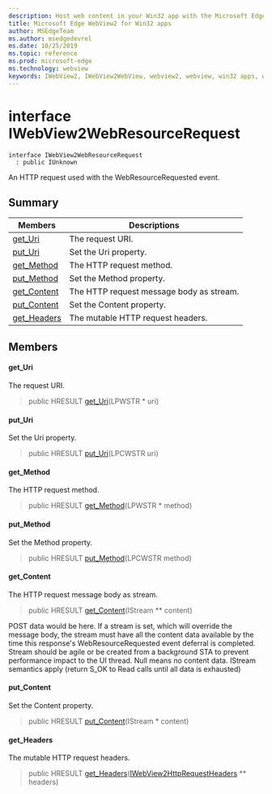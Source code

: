 ```yaml
---
description: Host web content in your Win32 app with the Microsoft Edge WebView2 control
title: Microsoft Edge WebView2 for Win32 apps
author: MSEdgeTeam
ms.author: msedgedevrel
ms.date: 10/25/2019
ms.topic: reference
ms.prod: microsoft-edge
ms.technology: webview
keywords: IWebView2, IWebView2WebView, webview2, webview, win32 apps, win32, edge
---
```


# interface IWebView2WebResourceRequest 

```
interface IWebView2WebResourceRequest
  : public IUnknown
```

An HTTP request used with the WebResourceRequested event.

## Summary

 Members                        | Descriptions
--------------------------------|---------------------------------------------
[get_Uri](#get_uri) | The request URI.
[put_Uri](#put_uri) | Set the Uri property.
[get_Method](#get_method) | The HTTP request method.
[put_Method](#put_method) | Set the Method property.
[get_Content](#get_content) | The HTTP request message body as stream.
[put_Content](#put_content) | Set the Content property.
[get_Headers](#get_headers) | The mutable HTTP request headers.

## Members

#### get_Uri 

The request URI.

> public HRESULT [get_Uri](#interface_i_web_view2_web_resource_request_1a625ace0bf19e263cab0751cd9b9d46ea)(LPWSTR * uri)

#### put_Uri 

Set the Uri property.

> public HRESULT [put_Uri](#interface_i_web_view2_web_resource_request_1ae69c484c227b85a19a86b8839e9f05f0)(LPCWSTR uri)

#### get_Method 

The HTTP request method.

> public HRESULT [get_Method](#interface_i_web_view2_web_resource_request_1afac446fd237bc575b05ff8355c870862)(LPWSTR * method)

#### put_Method 

Set the Method property.

> public HRESULT [put_Method](#interface_i_web_view2_web_resource_request_1a78d16e3f9f7c5ed0535beeb48e5ab16f)(LPCWSTR method)

#### get_Content 

The HTTP request message body as stream.

> public HRESULT [get_Content](#interface_i_web_view2_web_resource_request_1a9e148c80d169a5a7d504003a1e9ba8c5)(IStream ** content)

POST data would be here. If a stream is set, which will override the message body, the stream must have all the content data available by the time this response's WebResourceRequested event deferral is completed. Stream should be agile or be created from a background STA to prevent performance impact to the UI thread. Null means no content data. IStream semantics apply (return S_OK to Read calls until all data is exhausted)

#### put_Content 

Set the Content property.

> public HRESULT [put_Content](#interface_i_web_view2_web_resource_request_1aa8cee7896752e1ad59829b5cdedab5b3)(IStream * content)

#### get_Headers 

The mutable HTTP request headers.

> public HRESULT [get_Headers](#interface_i_web_view2_web_resource_request_1a7ccf9a217ed26e1290ac858733f032c9)([IWebView2HttpRequestHeaders](IWebView2HttpRequestHeaders.md#interface_i_web_view2_http_request_headers) ** headers)

